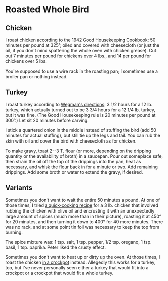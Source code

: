 # Roasted Whole Bird

## Chicken

I roast chicken according to the 1942 Good Housekeeping Cookbook: 50 minutes per pound at 325°, oiled and covered with cheesecloth (or just the oil, if you don't mind spattering the whole oven with chicken grease).  Cut out 7 minutes per pound for chickens over 4 lbs., and 14 per pound for chickens over 5 lbs.

You're supposed to use a wire rack in the roasting pan; I sometimes use a broiler pan or nothing instead.

## Turkey

I roast turkey according to [Wegman's directions](https://www.wegmans.com/products/kosher/kosher-meat/turkey/turkey.html):  3 1/2 hours for a 12 lb. turkey, which actually turned out to be 3 3/4 hours for a 12 1/4 lb. turkey, but it was fine.  (The Good Housekeeping rule is 20 minutes per pound at 300°.)  Let sit 20 minutes before carving.

I stick a quartered onion in the middle instead of stuffing the bird (add 50 minutes for actual stuffing), but still tie up the legs and tail.  You can rub the skin with oil and cover the bird with cheesecloth as for chicken.

To make gravy, toast 2--3 T. flour (or more, depending on the dripping quantity or the availability of broth) in a saucepan.  Pour out someplace safe, then strain the oil off the top of the drippings into the pan, heat as necessary, and whisk the flour back in for a minute or two.  Add remaining drippings.  Add some broth or water to extend the gravy, if desired.

## Variants

Sometimes you don't want to wait the entire 50 minutes a pound.  At one of those times, I tried [a quick-cooking recipe](http://www.food.com/recipe/moist-roasted-whole-chicken-330734) for a 3 lb. chicken that involved rubbing the chicken with olive oil and encrusting it with an unexpectedly large amount of spices (much more than in their picture), roasting it at 450° for 20 minutes, and then turning it down to 400° for 40 more minutes.  There was no rack, and at some point tin foil was necessary to keep the top from burning.

The spice mixture was: 1 tsp. salt, 1 tsp. pepper, 1/2 tsp. oregano, 1 tsp. basil, 1 tsp. paprika.  Peter liked the crusty effect.

Sometimes you don't want to heat up or dirty up the oven.  At those times, I roast the chicken [in a crockpot](../poultry/crockpotRoastedChicken.md) instead.  Allegedly this works for a turkey, too, but I've never personally seen either a turkey that would fit into a crockpot or a crockpot that would fit a whole turkey.
